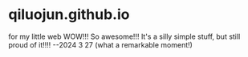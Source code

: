 # qiluojun.github.io
for my little web
WOW!!! So awesome!!!
It's a silly simple stuff, but still proud of it!!!!
--2024 3 27 (what a remarkable moment!)
